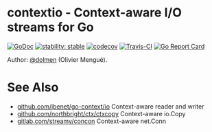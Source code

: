 # contextio - Context-aware I/O streams for Go

[![GoDoc](https://img.shields.io/badge/godoc-reference-blue.svg)](https://godoc.org/github.com/dolmen-go/contextio)
[![stability: stable](https://img.shields.io/badge/stability-stable-green.svg)](https://github.com/emersion/stability-badges#stable)
[![codecov](https://codecov.io/gh/dolmen-go/contextio/branch/master/graph/badge.svg)](https://codecov.io/gh/dolmen-go/contextio)
[![Travis-CI](https://api.travis-ci.org/dolmen-go/contextio.svg?branch=master)](https://travis-ci.org/dolmen-go/contextio)
[![Go Report Card](https://goreportcard.com/badge/github.com/dolmen-go/contextio)](https://goreportcard.com/report/github.com/dolmen-go/contextio)

Author: [@dolmen](https://github.com/dolmen)  (Olivier Mengué).


# See Also

* [github.com/jbenet/go-context/io](https://godoc.org/github.com/jbenet/go-context/io) Context-aware reader and writer
* [github.com/northbright/ctx/ctxcopy](https://godoc.org/github.com/northbright/ctx/ctxcopy) Context-aware io.Copy
* [gitlab.com/streamy/concon](https://godoc.org/gitlab.com/streamy/concon) Context-aware net.Conn
